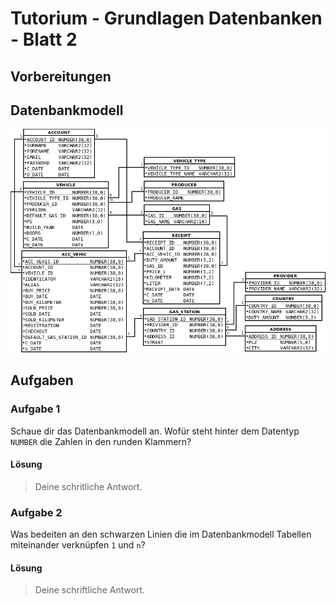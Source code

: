 # Tutorium - Grundlagen Datenbanken - Blatt 2

## Vorbereitungen

## Datenbankmodell
![Datenbankmodell](./img/schema.png)

## Aufgaben

### Aufgabe 1
Schaue dir das Datenbankmodell an. Wofür steht hinter dem Datentyp `NUMBER` die Zahlen in den runden Klammern?

#### Lösung
> Deine schritliche Antwort.

### Aufgabe 2
Was bedeiten an den schwarzen Linien die im Datenbankmodell Tabellen miteinander verknüpfen `1` und `n`?

#### Lösung
> Deine schriftliche Antwort.

